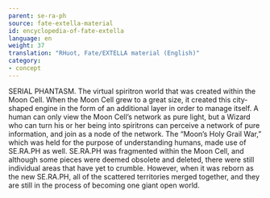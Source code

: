 ```yaml
---
parent: se-ra-ph
source: fate-extella-material
id: encyclopedia-of-fate-extella
language: en
weight: 37
translation: "RHuot, Fate/EXTELLA material (English)"
category:
- concept
---
```


SERIAL PHANTASM.
The virtual spiritron world that was created within the Moon Cell.
When the Moon Cell grew to a great size, it created this city-shaped engine in the form of an additional layer in order to manage itself.
A human can only view the Moon Cell’s network as pure light, but a Wizard who can turn his or her being into spiritrons can perceive a network of pure information, and join as a node of the network.
The “Moon’s Holy Grail War,” which was held for the purpose of understanding humans, made use of SE.RA.PH as well.
SE.RA.PH was fragmented within the Moon Cell, and although some pieces were deemed obsolete and deleted, there were still individual areas that have yet to crumble. However, when it was reborn as the new SE.RA.PH, all of the scattered territories merged together, and they are still in the process of becoming one giant open world.
